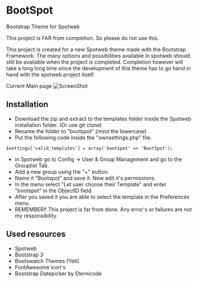 BootSpot
========

Bootstrap Theme for Spotweb

This project is FAR from completion. So please do not use this.

This project is created for a new Spotweb theme made with the Bootstrap Framework.
The many options and possibilities available in spotweb should still be available when the project is completed.
Completion however will take a long long time since the development of this theme has to go hand in hand with the spotweb project itself.
 
Current Main page
![ScreenShot](http://gebruiknet.hopseflop.nl/image_library/Bootspot1.png)

## Installation
* Download the zip and extract to the templates folder inside the Spotweb installation folder. (Or use git clone)
* Rename the folder to "bootspot" (mind the lowercase)
* Put the following code inside the "ownsettings.php" file.
``` 
$settings['valid_templates'] = array('bootspot' => 'BootSpot');
```
* in Spotweb go to Config -> User & Group Management and go to the Grouplist Tab.
* Add a new group using the "+" button.
* Name it "Bootspot" and save it. Now edit it's permissions.
* In the menu select "Let user choose their Template" and enter "bootspot" in the ObjectID field.
* After you saved it you are able to select the template in the Preferences menu.
* REMEMBER!! This project is far from done. Any error's or failures are not my responsibility.

## Used resources
* Spotweb
* Bootstrap 3
* Bootswatch Themes (Yeti)
* FontAwesome icon's
* Bootstrap Datepicker by Eternicode
